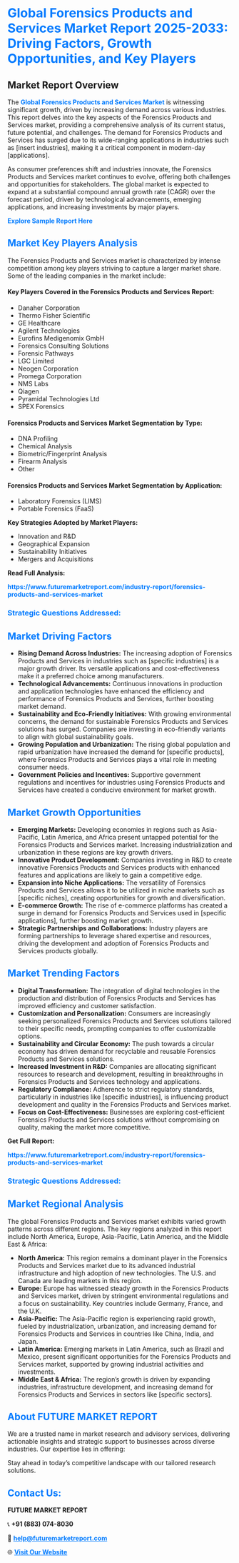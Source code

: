 <h1 style="color: #007BFF;">Global Forensics Products and Services Market Report 2025-2033: Driving Factors, Growth Opportunities, and Key Players</h1>

<section id="overview">
<h2>Market Report Overview</h2>
<p>The <a href="https://www.futuremarketreport.com/industry-report/forensics-products-and-services-market" style="color: #007BFF; text-decoration: none;"><strong>Global Forensics Products and Services Market</strong></a> is witnessing significant growth, driven by increasing demand across various industries. This report delves into the key aspects of the Forensics Products and Services market, providing a comprehensive analysis of its current status, future potential, and challenges. The demand for Forensics Products and Services has surged due to its wide-ranging applications in industries such as [insert industries], making it a critical component in modern-day [applications].</p>
<p>As consumer preferences shift and industries innovate, the Forensics Products and Services market continues to evolve, offering both challenges and opportunities for stakeholders. The global market is expected to expand at a substantial compound annual growth rate (CAGR) over the forecast period, driven by technological advancements, emerging applications, and increasing investments by major players.</p>
</section>

<section id="overview">
<p><a href="https://www.futuremarketreport.com/request-sample/reportId=51602" style="color: #007BFF; text-decoration: none;"><strong>Explore Sample Report Here</strong></a></p>
</section>

<section id="key-players">
<h2 style="color: #007BFF;">Market Key Players Analysis</h2>
<p>The Forensics Products and Services market is characterized by intense competition among key players striving to capture a larger market share. Some of the leading companies in the market include:</p>
<h4>Key Players Covered in the Forensics Products and Services Report:</h4>
<ul><li>Danaher Corporation</li><li>Thermo Fisher Scientific</li><li>GE Healthcare</li><li>Agilent Technologies</li><li>Eurofins Medigenomix GmbH</li><li>Forensics Consulting Solutions</li><li>Forensic Pathways</li><li>LGC Limited</li><li>Neogen Corporation</li><li>Promega Corporation</li><li>NMS Labs</li><li>Qiagen</li><li>Pyramidal Technologies Ltd</li><li>SPEX Forensics</li></ul>
<h4>Forensics Products and Services Market Segmentation by Type:</h4>
<ul><li>DNA Profiling</li><li>Chemical Analysis</li><li>Biometric/Fingerprint Analysis</li><li>Firearm Analysis</li><li>Other</li></ul>

<h4>Forensics Products and Services Market Segmentation by Application:</h4>
<ul><li>Laboratory Forensics (LIMS)</li><li>Portable Forensics (FaaS)</li></ul>
<p><strong>Key Strategies Adopted by Market Players:</strong></p>
<ul>
<li>Innovation and R&D</li>
<li>Geographical Expansion</li>
<li>Sustainability Initiatives</li>
<li>Mergers and Acquisitions</li>
</ul>
</section>

<section>
<p><strong>Read Full Analysis: </strong></p><a href="https://www.futuremarketreport.com/industry-report/forensics-products-and-services-market" style="color: #007BFF; text-decoration: none;"><strong>https://www.futuremarketreport.com/industry-report/forensics-products-and-services-market</strong></a>
<h3 style="color: #007BFF;">Strategic Questions Addressed:</h3>
</section>

<section id="driving-factors">
<h2 style="color: #007BFF;">Market Driving Factors</h2>
<ul>
<li><strong>Rising Demand Across Industries:</strong> The increasing adoption of Forensics Products and Services in industries such as [specific industries] is a major growth driver. Its versatile applications and cost-effectiveness make it a preferred choice among manufacturers.</li>
<li><strong>Technological Advancements:</strong> Continuous innovations in production and application technologies have enhanced the efficiency and performance of Forensics Products and Services, further boosting market demand.</li>
<li><strong>Sustainability and Eco-Friendly Initiatives:</strong> With growing environmental concerns, the demand for sustainable Forensics Products and Services solutions has surged. Companies are investing in eco-friendly variants to align with global sustainability goals.</li>
<li><strong>Growing Population and Urbanization:</strong> The rising global population and rapid urbanization have increased the demand for [specific products], where Forensics Products and Services plays a vital role in meeting consumer needs.</li>
<li><strong>Government Policies and Incentives:</strong> Supportive government regulations and incentives for industries using Forensics Products and Services have created a conducive environment for market growth.</li>
</ul>
</section>

<section id="growth-opportunities">
<h2 style="color: #007BFF;">Market Growth Opportunities</h2>
<ul>
<li><strong>Emerging Markets:</strong> Developing economies in regions such as Asia-Pacific, Latin America, and Africa present untapped potential for the Forensics Products and Services market. Increasing industrialization and urbanization in these regions are key growth drivers.</li>
<li><strong>Innovative Product Development:</strong> Companies investing in R&D to create innovative Forensics Products and Services products with enhanced features and applications are likely to gain a competitive edge.</li>
<li><strong>Expansion into Niche Applications:</strong> The versatility of Forensics Products and Services allows it to be utilized in niche markets such as [specific niches], creating opportunities for growth and diversification.</li>
<li><strong>E-commerce Growth:</strong> The rise of e-commerce platforms has created a surge in demand for Forensics Products and Services used in [specific applications], further boosting market growth.</li>
<li><strong>Strategic Partnerships and Collaborations:</strong> Industry players are forming partnerships to leverage shared expertise and resources, driving the development and adoption of Forensics Products and Services products globally.</li>
</ul>
</section>

<section id="trending-factors">
<h2 style="color: #007BFF;">Market Trending Factors</h2>
<ul>
<li><strong>Digital Transformation:</strong> The integration of digital technologies in the production and distribution of Forensics Products and Services has improved efficiency and customer satisfaction.</li>
<li><strong>Customization and Personalization:</strong> Consumers are increasingly seeking personalized Forensics Products and Services solutions tailored to their specific needs, prompting companies to offer customizable options.</li>
<li><strong>Sustainability and Circular Economy:</strong> The push towards a circular economy has driven demand for recyclable and reusable Forensics Products and Services solutions.</li>
<li><strong>Increased Investment in R&D:</strong> Companies are allocating significant resources to research and development, resulting in breakthroughs in Forensics Products and Services technology and applications.</li>
<li><strong>Regulatory Compliance:</strong> Adherence to strict regulatory standards, particularly in industries like [specific industries], is influencing product development and quality in the Forensics Products and Services market.</li>
<li><strong>Focus on Cost-Effectiveness:</strong> Businesses are exploring cost-efficient Forensics Products and Services solutions without compromising on quality, making the market more competitive.</li>
</ul>
</section>

<section>
<p><strong>Get Full Report: </strong></p><a href="https://www.futuremarketreport.com/industry-report/forensics-products-and-services-market" style="color: #007BFF; text-decoration: none;"><strong>https://www.futuremarketreport.com/industry-report/forensics-products-and-services-market</strong></a>
<h3 style="color: #007BFF;">Strategic Questions Addressed:</h3>
</section>


<section id="regional-analysis">
<h2 style="color: #007BFF;">Market Regional Analysis</h2>
<p>The global Forensics Products and Services market exhibits varied growth patterns across different regions. The key regions analyzed in this report include North America, Europe, Asia-Pacific, Latin America, and the Middle East & Africa:</p>
<ul>
<li><strong>North America:</strong> This region remains a dominant player in the Forensics Products and Services market due to its advanced industrial infrastructure and high adoption of new technologies. The U.S. and Canada are leading markets in this region.</li>
<li><strong>Europe:</strong> Europe has witnessed steady growth in the Forensics Products and Services market, driven by stringent environmental regulations and a focus on sustainability. Key countries include Germany, France, and the U.K.</li>
<li><strong>Asia-Pacific:</strong> The Asia-Pacific region is experiencing rapid growth, fueled by industrialization, urbanization, and increasing demand for Forensics Products and Services in countries like China, India, and Japan.</li>
<li><strong>Latin America:</strong> Emerging markets in Latin America, such as Brazil and Mexico, present significant opportunities for the Forensics Products and Services market, supported by growing industrial activities and investments.</li>
<li><strong>Middle East & Africa:</strong> The region’s growth is driven by expanding industries, infrastructure development, and increasing demand for Forensics Products and Services in sectors like [specific sectors].</li>
</ul>
</section>

<footer>
<h2 style="color: #007BFF;">About FUTURE MARKET REPORT</h2>
<p>We are a trusted name in market research and advisory services, delivering actionable insights and strategic support to businesses across diverse industries. Our expertise lies in offering:</p>

<p>Stay ahead in today’s competitive landscape with our tailored research solutions.</p>

<h2 style="color: #007BFF;">Contact Us:</h2>
<p><strong>FUTURE MARKET REPORT</strong></p>
<p>📞 <strong>+91 (883) 074-8030</strong></p>
<p>📧 <strong><a href="mailto:help@futuremarketreport.com" style="color: #007BFF;">help@futuremarketreport.com</a></strong></p>
<p>🌐 <strong><a href="https://www.futuremarketreport.com/" style="color: #007BFF;">Visit Our Website</a></strong></p>
</footer>